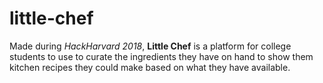 # little-chef
Made during _HackHarvard 2018_, **Little Chef** is a platform for college students to use to curate the ingredients they have on hand to show them kitchen recipes they could make based on what they have available.
